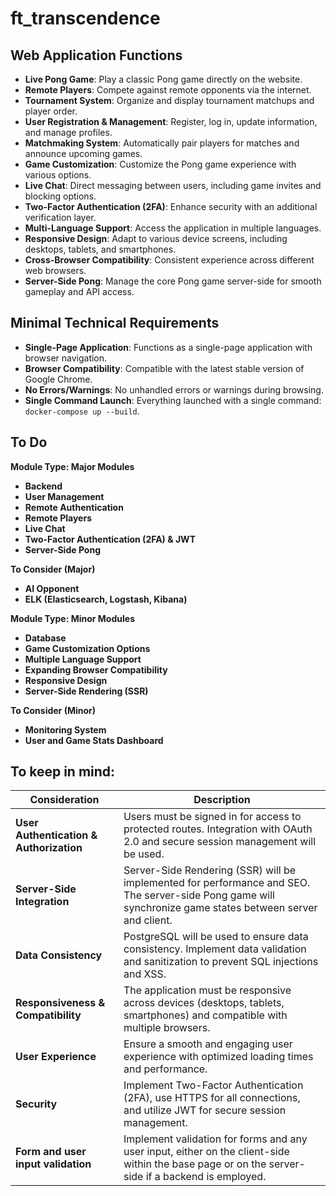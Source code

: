 # ft_transcendence

## Web Application Functions

- **Live Pong Game**: Play a classic Pong game directly on the website.
- **Remote Players**: Compete against remote opponents via the internet.
- **Tournament System**: Organize and display tournament matchups and player order.
- **User Registration & Management**: Register, log in, update information, and manage profiles.
- **Matchmaking System**: Automatically pair players for matches and announce upcoming games.
- **Game Customization**: Customize the Pong game experience with various options.
- **Live Chat**: Direct messaging between users, including game invites and blocking options.
- **Two-Factor Authentication (2FA)**: Enhance security with an additional verification layer.
- **Multi-Language Support**: Access the application in multiple languages.
- **Responsive Design**: Adapt to various device screens, including desktops, tablets, and smartphones.
- **Cross-Browser Compatibility**: Consistent experience across different web browsers.
- **Server-Side Pong**: Manage the core Pong game server-side for smooth gameplay and API access.

## Minimal Technical Requirements

- **Single-Page Application**: Functions as a single-page application with browser navigation.
- **Browser Compatibility**: Compatible with the latest stable version of Google Chrome.
- **No Errors/Warnings**: No unhandled errors or warnings during browsing.
- **Single Command Launch**: Everything launched with a single command:  `docker-compose up --build`.

## To Do


**Module Type: Major Modules**

- **Backend**
- **User Management**
- **Remote Authentication**
- **Remote Players**
- **Live Chat**
- **Two-Factor Authentication (2FA) & JWT**
- **Server-Side Pong**

**To Consider (Major)**

- **AI Opponent**
- **ELK (Elasticsearch, Logstash, Kibana)**

**Module Type: Minor Modules**

- **Database**
- **Game Customization Options**
- **Multiple Language Support**
- **Expanding Browser Compatibility**
- **Responsive Design**
- **Server-Side Rendering (SSR)**

**To Consider (Minor)**

- **Monitoring System**
- **User and Game Stats Dashboard**


## To keep in mind:

| **Consideration**                         | **Description**                                                                                                 |
|-------------------------------------------|-----------------------------------------------------------------------------------------------------------------|
| **User Authentication & Authorization**   | Users must be signed in for access to protected routes. Integration with OAuth 2.0 and secure session management will be used. |
| **Server-Side Integration**               | Server-Side Rendering (SSR) will be implemented for performance and SEO. The server-side Pong game will synchronize game states between server and client. |
| **Data Consistency**                      | PostgreSQL will be used to ensure data consistency. Implement data validation and sanitization to prevent SQL injections and XSS. |
| **Responsiveness & Compatibility**        | The application must be responsive across devices (desktops, tablets, smartphones) and compatible with multiple browsers. |
| **User Experience**                       | Ensure a smooth and engaging user experience with optimized loading times and performance. |
| **Security**                             | Implement Two-Factor Authentication (2FA), use HTTPS for all connections, and utilize JWT for secure session management. |
| **Form and user input validation**        | Implement validation for forms and any user input, either on the client-side within the base page or on the server-side if a backend is employed. |
